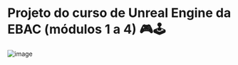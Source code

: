 # Projeto do curso de Unreal Engine da EBAC (módulos 1 a 4) 🎮🕹️

![image](https://user-images.githubusercontent.com/66040089/214444961-647d6569-6880-4b53-97b9-0302f2849aa0.png)
